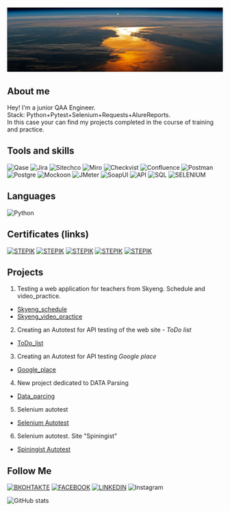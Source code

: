 ![Header](https://github.com/MDN78/MDN78/blob/main/assets/sunrise.JPG)

## About me
Hey! I'm a junior QAA Engineer.</br> Stack: Python+Pytest+Selenium+Requests+AlureReports.</br> In this case your can find my projects completed in the course of training and practice.

## Tools and skills
![Qase](https://img.shields.io/badge/Qase-000000?style=for-the-badge&logo=appveyor) ![Jira](https://img.shields.io/badge/Jira-000000?style=for-the-badge&logo=Jira) ![Sitechco](https://img.shields.io/badge/Sitechco-000000?style=for-the-badge&logo=appveyor) ![Miro](https://img.shields.io/badge/Miro-000000?style=for-the-badge&logo=Miro) ![Checkvist](https://img.shields.io/badge/Checkvist-000000?style=for-the-badge&logo=appveyor) ![Confluence](https://img.shields.io/badge/Confluence-000000?style=for-the-badge&logo=Confluence) ![Postman](https://img.shields.io/badge/Postman-000000?style=for-the-badge&logo=Postman) ![Postgre](https://img.shields.io/badge/Postgre-000000?style=for-the-badge&logo=postgresql) ![Mockoon](https://img.shields.io/badge/Mockoon-000000?style=for-the-badge&logo=appveyor) ![JMeter](https://img.shields.io/badge/JMeter-000000?style=for-the-badge&logo=apachejmeter) ![SoapUI](https://img.shields.io/badge/SoapUI-000000?style=for-the-badge&logo=appveyor) ![API](https://img.shields.io/badge/API-000000?style=for-the-badge&logo=appveyor) ![SQL](https://img.shields.io/badge/sql-000000?style=for-the-badge&logo=sqlite&logoColor=appveyor) ![SELENIUM](https://img.shields.io/badge/selenium-000000?style=for-the-badge&logo=selenium)

## Languages
![Python](https://img.shields.io/badge/Python-000000?style=for-the-badge&logo=python)

## Certificates (links)
[![STEPIK](https://img.shields.io/badge/python-general_course-<COLOR>?style=for-the-badge&logo=python)](https://stepik.org/cert/1943362)
[![STEPIK](https://img.shields.io/badge/python-extended_course-<COLOR>?style=for-the-badge&logo=python)](https://stepik.org/cert/2082586)
[![STEPIK](https://img.shields.io/badge/python-API_Autotest-<COLOR>?style=for-the-badge&logo=python)](https://stepik.org/cert/2066038)
[![STEPIK](https://img.shields.io/badge/python-Selenium_Autotest-<COLOR>?style=for-the-badge&logo=python)](https://stepik.org/cert/2118089)
[![STEPIK](https://img.shields.io/badge/python-Selenium_Extended-<COLOR>?style=for-the-badge&logo=python)](https://stepik.org/cert/2167510)

## Projects
1. Testing a web application for teachers from Skyeng. Schedule and video_practice.
- [Skyeng_schedule](https://broken-process-7e3.notion.site/1-2-3-acaea12b7d5d49369a8fd48094c18b60)
- [Skyeng_video_practice](https://broken-process-7e3.notion.site/d7533bdeb736445fb27f1fcf60f4fc13?pvs=4)

2. Creating an Autotest for API testing of the web site - *ToDo list* 
- [ToDo_list](https://github.com/MDN78/ToDo_list_API_autotest)

3. Creating an Autotest for API testing *Google place*
- [Google_place](https://github.com/MDN78/Google_place_autotest)
4. New project dedicated to DATA Parsing
- [Data_parcing](https://github.com/MDN78/Parsing)

5. Selenium autotest
- [Selenium Autotest](https://github.com/MDN78/Stepik_selenium_autotest.git)

6. Selenium autotest. Site "Spiningist"
- [Spiningist Autotest](https://github.com/MDN78/Spiningist_site_autotest_selenium.git)

<!-- ## Github Profile Trophy 
[![trophy](https://github-profile-trophy.vercel.app/?username=MDN78)](https://github.com/MDN78/github-profile-trophy) -->

## Follow Me
[![ВКОНТАКТЕ](https://img.shields.io/badge/ВКОНТАКТЕ-4169E1?style=for-the-badge&logo=VK)](https://vk.com/id554123) [![FACEBOOK](https://img.shields.io/badge/FACEBOOK-000080?style=for-the-badge&logo=FACEBOOK)](https://www.facebook.com/profile.php?id=100002279257967) [![LINKEDIN](https://img.shields.io/badge/LINKEDIN-4169E1?style=for-the-badge&logo=LINKEDIN)](https://www.linkedin.com/in/dmitry-maksimov-23a7ba90/) ![Instagram](https://img.shields.io/badge/Instagram-FF1493?style=for-the-badge&logo=Instagram)


![GitHub stats](https://github-readme-stats.vercel.app/api?username=MDN78&hide=prs,contribs)



